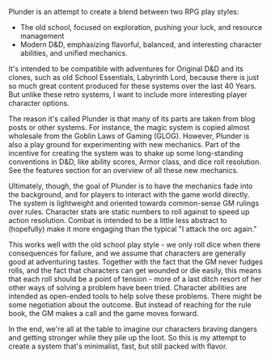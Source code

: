 Plunder is an attempt to create a blend between two RPG play styles: 

- The old school, focused on exploration, pushing your luck, and resource management 
- Modern D&D, emphasizing flavorful, balanced, and interesting character abilities, and unified mechanics. 

It's intended to be compatible with adventures for Original D&D and its clones, such as old School Essentials, Labyrinth Lord, because there is just so much great content produced for these systems over the last 40 Years. But unlike these retro systems, I want to include more interesting player character options. 

The reason it's called Plunder is that many of its parts are taken from blog posts or other systems. For instance, the magic system is copied almost wholesale from the Goblin Laws of Gaming (GLOG). However, Plunder is also a play ground for experimenting with new mechanics. Part of the incentive for creating the system was to shake up some long-standing conventions in D&D, like ability scores, Armor class, and dice roll resolution. See the features section for an overview of all these new mechanics.

Ultimately, though, the goal of Plunder is to have the mechanics fade into the background, and for players to interact with the game world directly. The system is lightweight and oriented towards common-sense GM rulings over rules. Character stats are static numbers to roll against to speed up action resolution. Combat is intended to be a little less abstract to (hopefully) make it more engaging than the typical "I attack the orc again."

This works well with the old school play style - we only roll dice when there consequences for failure, and we assume that characters are generally good at adventuring tastes. Together with the fact that the GM never fudges rolls, and the fact that characters can get wounded or die easily, this means that each roll should be a point of tension - more of a last ditch resort of her other ways of solving a problem have been tried. Character abilities are intended as open-ended tools to help solve these problems. There might be some negotiation about the outcome. 
But instead of reaching for the rule book, the GM makes a call and the game moves forward. 

In the end, we're all at the table to imagine our characters braving dangers and getting stronger while they pile up the loot. So this is my attempt to create a system that's minimalist, fast, but still packed with flavor.